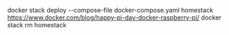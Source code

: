 docker stack deploy --compose-file docker-compose.yaml homestack
https://www.docker.com/blog/happy-pi-day-docker-raspberry-pi/
docker stack rm homestack

